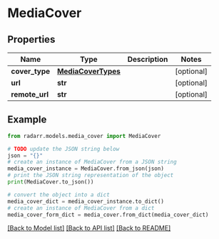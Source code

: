 # MediaCover


## Properties

Name | Type | Description | Notes
------------ | ------------- | ------------- | -------------
**cover_type** | [**MediaCoverTypes**](MediaCoverTypes.md) |  | [optional] 
**url** | **str** |  | [optional] 
**remote_url** | **str** |  | [optional] 

## Example

```python
from radarr.models.media_cover import MediaCover

# TODO update the JSON string below
json = "{}"
# create an instance of MediaCover from a JSON string
media_cover_instance = MediaCover.from_json(json)
# print the JSON string representation of the object
print(MediaCover.to_json())

# convert the object into a dict
media_cover_dict = media_cover_instance.to_dict()
# create an instance of MediaCover from a dict
media_cover_form_dict = media_cover.from_dict(media_cover_dict)
```
[[Back to Model list]](../README.md#documentation-for-models) [[Back to API list]](../README.md#documentation-for-api-endpoints) [[Back to README]](../README.md)


